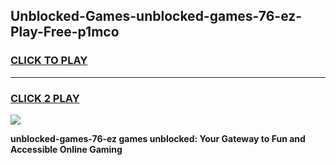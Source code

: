 
## Unblocked-Games-unblocked-games-76-ez-Play-Free-p1mco
<h3>
<a href="https://premium76.site?title=unblocked-games-76-ez&ref=12A">CLICK TO PLAY</a></h3>
<hr>

<h3>
<a href="https://premium76.site?title=unblocked-games-76-ez&ref=12A">CLICK 2 PLAY</a>
  
</h3>

<a href="https://premium76.site?title=unblocked-games-76-ez&ref=12A"><img src="https://clearcache.store/games.png"></a>


**unblocked-games-76-ez games unblocked: Your Gateway to Fun and Accessible Online Gaming**
